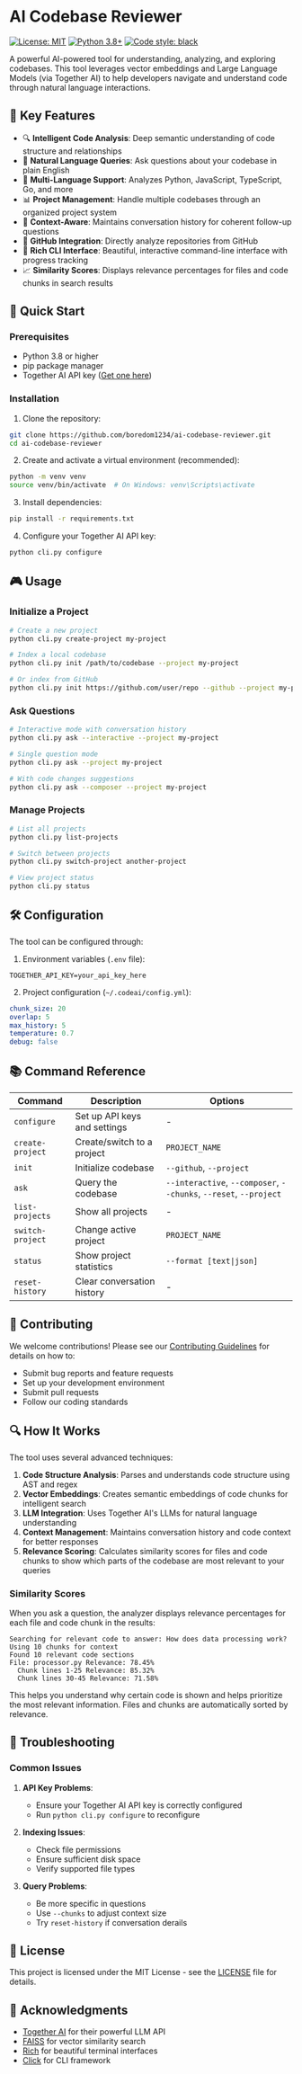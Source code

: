 # AI Codebase Reviewer

[![License: MIT](https://img.shields.io/badge/License-MIT-yellow.svg)](https://opensource.org/licenses/MIT)
[![Python 3.8+](https://img.shields.io/badge/python-3.8+-blue.svg)](https://www.python.org/downloads/)
[![Code style: black](https://img.shields.io/badge/code%20style-black-000000.svg)](https://github.com/psf/black)

A powerful AI-powered tool for understanding, analyzing, and exploring codebases. This tool leverages vector embeddings and Large Language Models (via Together AI) to help developers navigate and understand code through natural language interactions.

## 🌟 Key Features

- 🔍 **Intelligent Code Analysis**: Deep semantic understanding of code structure and relationships
- 💬 **Natural Language Queries**: Ask questions about your codebase in plain English
- 🎯 **Multi-Language Support**: Analyzes Python, JavaScript, TypeScript, Go, and more
- 📊 **Project Management**: Handle multiple codebases through an organized project system
- 🧠 **Context-Aware**: Maintains conversation history for coherent follow-up questions
- 🔄 **GitHub Integration**: Directly analyze repositories from GitHub
- 🎨 **Rich CLI Interface**: Beautiful, interactive command-line interface with progress tracking
- 📈 **Similarity Scores**: Displays relevance percentages for files and code chunks in search results

## 🚀 Quick Start

### Prerequisites

- Python 3.8 or higher
- pip package manager
- Together AI API key ([Get one here](https://www.together.ai/))

### Installation

1. Clone the repository:
```bash
git clone https://github.com/boredom1234/ai-codebase-reviewer.git
cd ai-codebase-reviewer
```

2. Create and activate a virtual environment (recommended):
```bash
python -m venv venv
source venv/bin/activate  # On Windows: venv\Scripts\activate
```

3. Install dependencies:
```bash
pip install -r requirements.txt
```

4. Configure your Together AI API key:
```bash
python cli.py configure
```

## 🎮 Usage

### Initialize a Project

```bash
# Create a new project
python cli.py create-project my-project

# Index a local codebase
python cli.py init /path/to/codebase --project my-project

# Or index from GitHub
python cli.py init https://github.com/user/repo --github --project my-project
```

### Ask Questions

```bash
# Interactive mode with conversation history
python cli.py ask --interactive --project my-project

# Single question mode
python cli.py ask --project my-project

# With code changes suggestions
python cli.py ask --composer --project my-project
```

### Manage Projects

```bash
# List all projects
python cli.py list-projects

# Switch between projects
python cli.py switch-project another-project

# View project status
python cli.py status
```

## 🛠️ Configuration

The tool can be configured through:

1. Environment variables (`.env` file):
```env
TOGETHER_API_KEY=your_api_key_here
```

2. Project configuration (`~/.codeai/config.yml`):
```yaml
chunk_size: 20
overlap: 5
max_history: 5
temperature: 0.7
debug: false
```

## 📚 Command Reference

| Command | Description | Options |
|---------|-------------|---------|
| `configure` | Set up API keys and settings | - |
| `create-project` | Create/switch to a project | `PROJECT_NAME` |
| `init` | Initialize codebase | `--github`, `--project` |
| `ask` | Query the codebase | `--interactive`, `--composer`, `--chunks`, `--reset`, `--project` |
| `list-projects` | Show all projects | - |
| `switch-project` | Change active project | `PROJECT_NAME` |
| `status` | Show project statistics | `--format [text\|json]` |
| `reset-history` | Clear conversation history | - |

## 🤝 Contributing

We welcome contributions! Please see our [Contributing Guidelines](CONTRIBUTING.md) for details on how to:
- Submit bug reports and feature requests
- Set up your development environment
- Submit pull requests
- Follow our coding standards

## 🔍 How It Works

The tool uses several advanced techniques:
1. **Code Structure Analysis**: Parses and understands code structure using AST and regex
2. **Vector Embeddings**: Creates semantic embeddings of code chunks for intelligent search
3. **LLM Integration**: Uses Together AI's LLMs for natural language understanding
4. **Context Management**: Maintains conversation history and code context for better responses
5. **Relevance Scoring**: Calculates similarity scores for files and code chunks to show which parts of the codebase are most relevant to your queries

### Similarity Scores

When you ask a question, the analyzer displays relevance percentages for each file and code chunk in the results:

```
Searching for relevant code to answer: How does data processing work?
Using 10 chunks for context
Found 10 relevant code sections
File: processor.py Relevance: 78.45%
  Chunk lines 1-25 Relevance: 85.32%
  Chunk lines 30-45 Relevance: 71.58%
```

This helps you understand why certain code is shown and helps prioritize the most relevant information. Files and chunks are automatically sorted by relevance.

## 🐛 Troubleshooting

### Common Issues

1. **API Key Problems**:
   - Ensure your Together AI API key is correctly configured
   - Run `python cli.py configure` to reconfigure

2. **Indexing Issues**:
   - Check file permissions
   - Ensure sufficient disk space
   - Verify supported file types

3. **Query Problems**:
   - Be more specific in questions
   - Use `--chunks` to adjust context size
   - Try `reset-history` if conversation derails

## 📄 License

This project is licensed under the MIT License - see the [LICENSE](LICENSE) file for details.

## 🙏 Acknowledgments

- [Together AI](https://www.together.ai/) for their powerful LLM API
- [FAISS](https://github.com/facebookresearch/faiss) for vector similarity search
- [Rich](https://github.com/Textualize/rich) for beautiful terminal interfaces
- [Click](https://click.palletsprojects.com/) for CLI framework 
